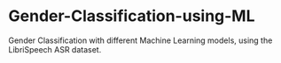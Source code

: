 # Gender-Classification-using-ML
Gender Classification with different Machine Learning models, using the LibriSpeech ASR dataset.
